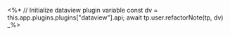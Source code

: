 <%*
// Initialize dataview plugin variable
const dv = this.app.plugins.plugins["dataview"].api;
await tp.user.refactorNote(tp, dv)
_%>


